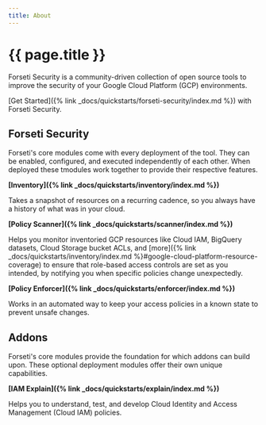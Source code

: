 ```yaml
---
title: About
---
```

# {{ page.title }}

Forseti Security is a community-driven collection of open source tools to
improve the security of your Google Cloud Platform (GCP) environments.

[Get Started]({% link _docs/quickstarts/forseti-security/index.md %}) with
Forseti Security.

## Forseti Security

Forseti's core modules come with every deployment of the tool. They can be
enabled, configured, and executed independently of each other. When deployed
these tmodules work together to provide their respective features.

**[Inventory]({% link _docs/quickstarts/inventory/index.md %})**

Takes a snapshot of resources on a recurring cadence, so you always have a
history of what was in your cloud.

**[Policy Scanner]({% link _docs/quickstarts/scanner/index.md %})**

Helps you monitor inventoried GCP resources like Cloud IAM,
BigQuery datasets, Cloud Storage bucket ACLs, and
[more]({% link _docs/quickstarts/inventory/index.md %}#google-cloud-platform-resource-coverage)
to ensure that role-based access controls are set as you intended, by
notifying you when specific policies change unexpectedly.

**[Policy Enforcer]({% link _docs/quickstarts/enforcer/index.md %})**

Works in an automated way to keep your access policies in a known state to
prevent unsafe changes.

## Addons 

Forseti's core modules provide the foundation for which addons can build upon.
These optional deployment modules offer their own unique capabilities.

**[IAM Explain]({% link _docs/quickstarts/explain/index.md %})**

Helps you to understand, test, and develop Cloud Identity and Access Management
(Cloud IAM) policies.
